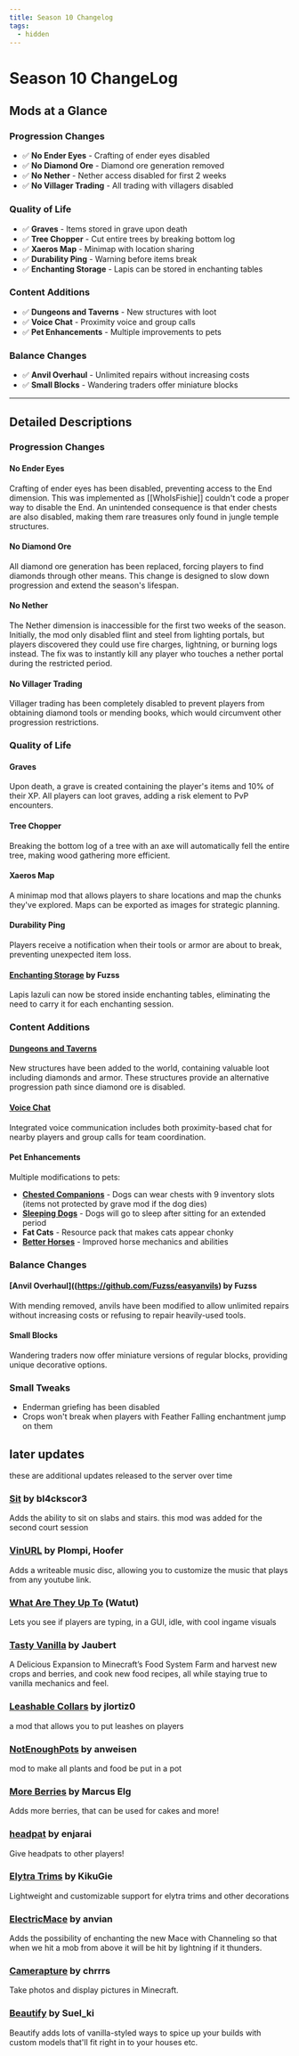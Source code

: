 ```yaml
---
title: Season 10 Changelog
tags:
  - hidden
---
```

# Season 10 ChangeLog

## Mods at a Glance

### Progression Changes

- ✅ **No Ender Eyes** - Crafting of ender eyes disabled
- ✅ **No Diamond Ore** - Diamond ore generation removed
- ✅ **No Nether** - Nether access disabled for first 2 weeks
- ✅ **No Villager Trading** - All trading with villagers disabled

### Quality of Life

- ✅ **Graves** - Items stored in grave upon death
- ✅ **Tree Chopper** - Cut entire trees by breaking bottom log
- ✅ **Xaeros Map** - Minimap with location sharing
- ✅ **Durability Ping** - Warning before items break
- ✅ **Enchanting Storage** - Lapis can be stored in enchanting tables

### Content Additions

- ✅ **Dungeons and Taverns** - New structures with loot
- ✅ **Voice Chat** - Proximity voice and group calls
- ✅ **Pet Enhancements** - Multiple improvements to pets

### Balance Changes

- ✅ **Anvil Overhaul** - Unlimited repairs without increasing costs
- ✅ **Small Blocks** - Wandering traders offer miniature blocks

---

## Detailed Descriptions

### Progression Changes

#### No Ender Eyes

Crafting of ender eyes has been disabled, preventing access to the End dimension. This was implemented as [[WhoIsFishie]] couldn't code a proper way to disable the End. An unintended consequence is that ender chests are also disabled, making them rare treasures only found in jungle temple structures.

#### No Diamond Ore

All diamond ore generation has been replaced, forcing players to find diamonds through other means. This change is designed to slow down progression and extend the season's lifespan.

#### No Nether

The Nether dimension is inaccessible for the first two weeks of the season. Initially, the mod only disabled flint and steel from lighting portals, but players discovered they could use fire charges, lightning, or burning logs instead. The fix was to instantly kill any player who touches a nether portal during the restricted period.

#### No Villager Trading

Villager trading has been completely disabled to prevent players from obtaining diamond tools or mending books, which would circumvent other progression restrictions.

### Quality of Life

#### Graves

Upon death, a grave is created containing the player's items and 10% of their XP. All players can loot graves, adding a risk element to PvP encounters.

#### Tree Chopper

Breaking the bottom log of a tree with an axe will automatically fell the entire tree, making wood gathering more efficient.

#### Xaeros Map

A minimap mod that allows players to share locations and map the chunks they've explored. Maps can be exported as images for strategic planning.

#### Durability Ping

Players receive a notification when their tools or armor are about to break, preventing unexpected item loss.

#### [Enchanting Storage](https://github.com/Fuzss/easymagic) by Fuzss

Lapis lazuli can now be stored inside enchanting tables, eliminating the need to carry it for each enchanting session.

### Content Additions

#### [Dungeons and Taverns](https://modrinth.com/datapack/dungeons-and-taverns)

New structures have been added to the world, containing valuable loot including diamonds and armor. These structures provide an alternative progression path since diamond ore is disabled.

#### [Voice Chat](https://modrinth.com/plugin/simple-voice-chat)

Integrated voice communication includes both proximity-based chat for nearby players and group calls for team coordination.

#### Pet Enhancements

Multiple modifications to pets:

- **[Chested Companions](https://modrinth.com/mod/chested-companions)** - Dogs can wear chests with 9 inventory slots (items not protected by grave mod if the dog dies)
- **[Sleeping Dogs](https://modrinth.com/mod/let-sleeping-dogs-lie)** - Dogs will go to sleep after sitting for an extended period
- **Fat Cats** - Resource pack that makes cats appear chonky
- **[Better Horses](https://modrinth.com/mod/horsebuff)** - Improved horse mechanics and abilities

### Balance Changes

#### [Anvil Overhaul]((https://github.com/Fuzss/easyanvils) by Fuzss

With mending removed, anvils have been modified to allow unlimited repairs without increasing costs or refusing to repair heavily-used tools.

#### Small Blocks

Wandering traders now offer miniature versions of regular blocks, providing unique decorative options.

### Small Tweaks

- Enderman griefing has been disabled
- Crops won't break when players with Feather Falling enchantment jump on them


## later updates
these are additional updates released to the server over time

### [Sit](https://curseforge.com/minecraft/mc-mods/sit-fabric) by bl4ckscor3
Adds the ability to sit on slabs and stairs.
this mod was added for the second court session

### [VinURL](https://modrinth.com/mod/vinurl) by Plompi, Hoofer
Adds a writeable music disc, allowing you to customize the music that plays from any youtube link.

### [What Are They Up To](https://modrinth.com/mod/what-are-they-up-to) (Watut)
Lets you see if players are typing, in a GUI, idle, with cool ingame visuals
### [Tasty Vanilla](https://modrinth.com/mod/tasty-vanilla) by Jaubert
A Delicious Expansion to Minecraft’s Food System
Farm and harvest new crops and berries, and cook new food recipes, all while staying true to vanilla mechanics and feel.

### [Leashable Collars](https://modrinth.com/mod/leashable-collars) by jlortiz0
a mod that allows you to put leashes on players

### [NotEnoughPots](https://modrinth.com/mod/not-enough-pots) by anweisen
mod to make all plants and food be put in a pot

### [More Berries](https://modrinth.com/mod/more-berries) by Marcus Elg
Adds more berries, that can be used for cakes and more!

### [headpat](https://modrinth.com/plugin/headpat) by enjarai
Give headpats to other players!

### [Elytra Trims](https://modrinth.com/mod/elytra-trims) by KikuGie

Lightweight and customizable support for elytra trims and other decorations

### [ElectricMace](https://modrinth.com/project/electric-mace) by anvian

Adds the possibility of enchanting the new Mace with Channeling so that when we hit a mob from above it will be hit by lightning if it thunders.

### [Camerapture](https://modrinth.com/mod/camerapture) by chrrrs
Take photos and display pictures in Minecraft.

### [Beautify](https://www.curseforge.com/minecraft/mc-mods/beautify-refabricated) by Suel_ki

Beautify adds lots of vanilla-styled ways to spice up your builds with custom models that'll fit right in to your houses etc.

